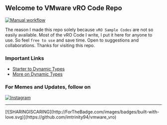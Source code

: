 ## Welcome to VMware vRO Code Repo
[![Manual workflow](https://github.com/imtrinity94/vmware_vro/actions/workflows/manual.yml/badge.svg)](https://github.com/imtrinity94/vmware_vro/actions/workflows/manual.yml)

The reason I made this repo solely because `vRO Sample Codes` are not so easily available.
Most of the vRO Code I write, I put it here for anyone to use. So feel `free to use` and save time. Open to suggestions and collaborations.
Thanks for visiting this repo.

### Important Links
- [Starter to Dynamic Types](https://www.vcoteam.info/articles/learn-vco/323-how-to-create-a-microsoft-dns-dynamic-types-plug-in.html)
- [More on Dynamic Types](https://vbombarded.wordpress.com/2017/11/21/a-primer-on-vrealize-orchestrator-dynamic-types/#more-1180)


### For Memes and Updates, follow on 
[![Instagram](https://img.shields.io/badge/Instagram-E4405F?style=for-the-badge&logo=instagram&logoColor=white)](https://www.instagram.com/vmware_vro/)


<hr>
[![SHARINGISCARING](http://ForTheBadge.com/images/badges/built-with-love.svg)](https://github.com/imtrinity94/vmware_vro)

